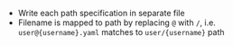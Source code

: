 
* Write each path specification in separate file
* Filename is mapped to path by replacing `@` with `/`, i.e. `user@{username}.yaml` matches to `user/{username}` path
